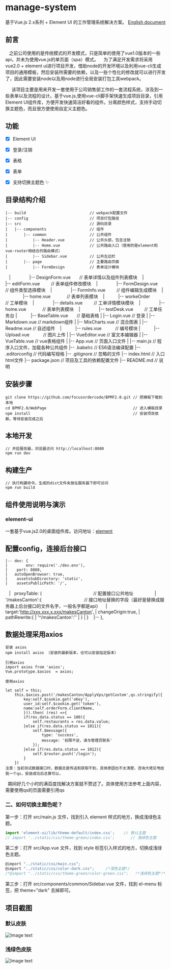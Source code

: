 # manage-system #
基于Vue.js 2.x系列 + Element UI 的工作管理系统解决方案。
[English document](https://github.com/lin-xin/manage-system/blob/master/README_EN.md)

## 前言 ##
    之前公司使用的是传统模式的开发模式，只是简单的使用了vue1.0版本的一些api，并未为使用vue.js的单页面（spa）模式。
    为了满足开发需求将采用vue2.0 + element ui进行项目开发，借助node的开发环境以及利用vue-cli生成项目的通用模板，然后安装所需要的依赖，以及一些个性化的修改就可以进行开发了，因此需要安装node以及用node进行全局安装打包工具webpack。
    
      该项目主要是用来开发一套使用于公司销售部工作的一套流程系统，涉及到一些表单以及流程的设计。基于vue.js,使用vue-cli脚手架快速生成项目目录，引用Element UI组件库，方便开发快速简洁好看的组件。分离颜色样式，支持手动切换主题色，而且很方便使用自定义主题色。

## 功能 ##
- [x] Element UI
- [x] 登录/注销
- [x] 表格
- [x] 表单
- [x] 支持切换主题色 :sparkles:


## 目录结构介绍 ##

	|-- build                            // webpack配置文件
	|-- config                           // 项目打包路径
	|-- src                              // 源码目录
	|   |-- components                   // 组件 
	|       |-- common                   // 公共组件
	|           |-- Header.vue           // 公共头部，包含注销
	|           |-- Home.vue           	 // 公共路由入口（使用的是element和vue-router相结合的路由模式）
	|           |-- Sidebar.vue          // 公共左边栏
	|		|-- page                   	 // 主要路由页面
	|           |-- FormDesign           // 表单设计模块
    |               |-- DesignForm.vue       // 表单详情以及组件列表模块
    |               |-- editForm.vue         // 表单组件修改模块
    |               |-- FormDesign.vue       // 组件类型选择模块
    |               |-- FormInfo.vue         // 组件编辑生成模块
    |               |-- home.vue             // 表单列表模块
    |           |-- workeOrder           // 工单模块
    |               |-- details.vue          // 工单详情模块模块
    |               |-- home.vue             // 表单列表模块
    |               |-- testDesk.vue         // 工单任务台
	|           |-- BaseTable.vue        // 基础表格
	|           |-- Login.vue          	 // 登录
	|           |-- Markdown.vue         // markdown组件
	|           |-- MixCharts.vue        // 混合图表
	|           |-- Readme.vue           // 自述组件
    |           |-- rules.vue            // 编号模块
	|           |-- Upload.vue           // 图片上传
	|           |-- VueEditor.vue        // 富文本编辑器
	|           |-- VueTable.vue         // vue表格组件
	|   |-- App.vue                      // 页面入口文件
	|   |-- main.js                      // 程序入口文件，加载各种公共组件
	|-- .babelrc                         // ES6语法编译配置
	|-- .editorconfig                    // 代码编写规格
	|-- .gitignore                       // 忽略的文件
	|-- index.html                       // 入口html文件
	|-- package.json                     // 项目及工具的依赖配置文件
	|-- README.md                        // 说明


## 安装步骤 ##

	git clone https://github.com/focusordercode/BPMF2.0.git	// 把模板下载到本地
	cd BPMF2.0/WebPage										// 进入模板目录
	npm install												// 安装项目依赖，等待安装完成之后

## 本地开发 ##

	// 开启服务器，浏览器访问 http://localhost:8080
	npm run dev

## 构建生产 ##

	// 执行构建命令，生成的dist文件夹放在服务器下即可访问
	npm run build

## 组件使用说明与演示 ##

### element-ui ###
一套基于vue.js2.0的桌面组件库。访问地址：[element](http://element.eleme.io/#/zh-CN/component/layout)

## 配置config，连接后台接口 ##

    |-- dev: {
    |        env: require('./dev.env'),
    |    port: 8080,
    |   autoOpenBrowser: true,
    |    assetsSubDirectory: 'static',
    |    assetsPublicPath: '/',
    |    proxyTable: {                                         // 配置接口公共地址              
    |        '/makesCanton':{                                  // 接口地址替换的字段（最好是替换成服务器上后台接口的文件名字，一般名字都是api）
    |            target:'http://xxx.xxx.x.xxx/makesCanton',
    |            changeOrigin:true,
    |            pathRewrite:{
    |                '^/makesCanton':''
    |            }
    |        }
    |--  },
        
## 数据处理采用axios ## 
	
    安装 axios
    npm install axios （安装的最新版本，也可以安装指定版本）

    引用axios
    import axios from 'axios';
    Vue.prototype.$axios  = axios;

    使用axios

    let self = this;
        this.$axios.post('/makesCanton/ApplyVps/getCustom',qs.stringify({
            key:self.$cookie.get('oKey'),
            user_id:self.$cookie.get('token'),
            name:self.orderForm.clientName,
            })).then( (res) =>{
            if(res.data.status == 100){
                self.restaurants = res.data.value;
            }else if(res.data.status == 1011){
                self.$message({
                    type: 'success',
                    message: '权限不足，请与管理员联系'
                });
            }else if(res.data.status == 1012){
                self.$router.push('/login');
            }
        })
    注意：当初测试数据接口时，数据总是传送和获取不到，具体原因也不太清楚，咨询大佬后甩给我一个qs，安装成功后总算可以，
    期间好几个小时的满百度找解决方案就不赘述了。具体使用方法参考上面内容，需要使用qs的页面需要引用qs
    


### 二、如何切换主题色呢？ ###

第一步：打开 src/main.js 文件，找到引入 element 样式的地方，换成浅绿色主题。

```javascript
import 'element-ui/lib/theme-default/index.css';    // 默认主题
// import '../static/css/theme-green/index.css';       // 浅绿色主题
```

第二步：打开 src/App.vue 文件，找到 style 标签引入样式的地方，切换成浅绿色主题。

```javascript
@import "../static/css/main.css";
@import "../static/css/color-dark.css";     /*深色主题*/
/*@import "../static/css/theme-green/color-green.css";   !*浅绿色主题*!*/
```

第三步：打开 src/components/common/Sidebar.vue 文件，找到 el-menu 标签，把 theme="dark" 去掉即可。

## 项目截图 ##
### 默认皮肤 ###

![Image text](https://github.com/lin-xin/manage-system/raw/master/screenshots/wms1.png)

### 浅绿色皮肤 ###

![Image text](https://github.com/lin-xin/manage-system/raw/master/screenshots/wms2.png)
